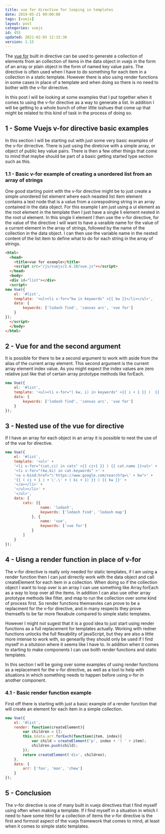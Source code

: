 ```yaml
---
title: vue for directive for looping in templates
date: 2019-05-21 09:00:00
tags: [vuejs]
layout: post
categories: vuejs
id: 455
updated: 2021-02-05 12:33:30
version: 1.15
---
```


The [vue for](https://vuejs.org/v2/guide/list.html) built in directive can be used to generate a collection of elements from an collection of items in the data object in vuejs in the form of an array or plain object in the form of named key value pairs. The directive is often used when I have to do something for each item in a collection in a static template. However there is also using render functions in some cases in place of a template and when doing so there is no need to bother with the v-for dirrective.

In this post I will be looking at some examples that I put together when it comes to using the v-for directive as a way to generate a list. In addition I will be getting to a whole bunch of other little isshues that come up that might be related to this kind of task in the process of doing so.

<!-- more -->

## 1 - Some Vuejs v-for directive basic examples

In this section I will be starting out with just some very basic examples of the v-for dirrective. There is just using the diretcive with a simple array, or object of public key value pairs. There is then a few other things that come to mind that maybe should be part of a basic getting started type section such as this.

### 1.1 - Basic v-for example of creating a unordered list from an array of strings

One good starting point with the v-for directive might be to just create a simple unordered list element where each neasted list item element contains a text node that is a value from a corespodning string in an array contained in the data object. For this example I am just using a ul element as the root element in the template then I just have a single li element nested in the root ul element. In this single li element I then use the v-for directive, for the value of the directive I will want to have a varaible name for the value of a current element in the array of strings, followed by the name of the collection in the data object. I can then use the variable name in the nested content of the list item to define what to do for each string in the array of strings.

```html
<html>
  <head>
    <title>vue for example</title>
    <script src="/js/vuejs/2.6.10/vue.js"></script>
  </head>
  <body>
  <div id="list"></div>
  <script>
new Vue({
    el: '#list',
    template: '<ul><li v-for="kw in keywords" >{{ kw }}</li></ul>',
    data: {
        keywords: ['lodash find', 'canvas arc', 'vue for']
    }
});
  </script>
  </body>
</html>
```

## 2 - Vue for and the second argument

It is possible for there to be a second argument to work with aside from the alias of the current array element. This second argument is the current array element index value. As you might expect the index values are zero relative just like that of certain array prototype methods like forEach.

```js
new Vue({
    el: '#list',
    template: '<ul><li v-for="( kw, i) in keywords" >{{ i + 1 }} )  {{ kw }}</li></ul>',
    data: {
        keywords: ['lodash find', 'canvas arc', 'vue for']
    }
});
```

## 3 - Nested use of the vue for directive

If I have an array for each object in an array it is possible to nest the use of of the vue for directive.

```js
new Vue({
    el: '#list',
    template: '<ul>' +
    '<li v-for="(cat,ci) in cats" >{{ ci+1 }} ) {{ cat.name }}<ul>' +
    '<li v-for="(kw,ki) in cat.keywords" >' +
    '<a v-bind:href="\'https://www.google.com/search?q=\' + kw">' +
    '{{ ( ci + 1 ) + \'.\' + ( ki + 1) }} ) {{ kw }}' +
    '</a></li>' +
    '</ul></li>' +
    '</ul>',
    data: {
        cats: [{
                name: 'lodash',
                keywords: ['lodash find', 'lodash map']
            }, {
                name: 'vue',
                keywords: ['vue for']
            }
        ]
    }
});
```

## 4 - Uisng a render function in place of v-for

The v-for directive is really only needed for static templates, if I am using a render function then I can just dirrectly work with the data object and call createElement for each item in a collection. When doing so if the collection object I want to loop over is an array I can use something like Array.forEach as a way to loop over all the items. In addition I can also use other array prototype methods like filter, and map to run the collection over some kind of process first. So render functions themsevles can prove to be a replacment for the v-for directive, and in many respects they prove themselfs to be far more flexabule compared to simple static templates.

However I might not sugest that it is a good idea to just start using render functions as a full replacement for templates actually. Working with redner functions unlocks the full flexability of javaScript, but they are also a little more intense to work with, so genearlly they should only be used if I find myself in a situtsion where it seems like I have to. In addition when it comes to starting to make components I can use bolth render functions and static templates.

In this section I will be going over some examples of using render functions as a replacement for the v-for directive, as well as a tool to help with situations in which something needs to happen before using v-for in another component.

### 4.1 - Basic render function example

First off there is starting with just a basic example of a render function that will create an element for each item in a simple collection.

```js
new Vue({
    el: '#list',
    render: function(createElement){
        var children = [];
        this.$data.arr.forEach(function(item, index){
            var child = createElement('p', index + ') ' + item);
            children.push(child);
        });
        return createElement('div', children);
    },
    data: {
        arr: ['foo', 'man', 'chew']
    }
});
```

## 5 - Conclusion

The v-for directive is one of many built in vuejs directives that I find myself using often when making a template. If I find myself in a situation in which I need to have some html for a collection of items the v-for directive is the first and formost aspect of the vuejs framework that comes to mind, at least when it comes to simple static templates.

